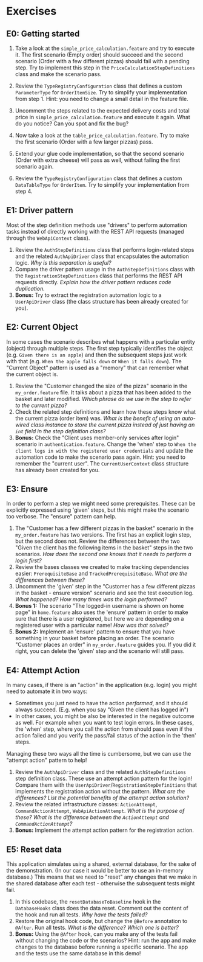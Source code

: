 # Exercises

## E0: Getting started

1. Take a look at the `simple_price_calculation.feature` and try to execute it. The first scenario (Empty order) should succeed and the second scenario (Order with a few different pizzas) should fail with a pending step. Try to implement this step in the `PriceCalculationStepDefinitions` class and make the scenario pass.

2. Review the `TypeRegistryConfiguration` class that defines a custom `ParameterType` for `OrderItemSize`. Try to simplify your implementation from step 1. Hint: you need to change a small detail in the feature file.

3. Uncomment the steps related to the expected delivery costs and total price in `simple_price_calculation.feature` and execute it again. What do you notice? Can you spot and fix the bug?

4. Now take a look at the `table_price_calculation.feature`.
   Try to make the first scenario (Order with a few larger pizzas) pass.

5. Extend your glue code implementation, so that the second scenario (Order with extra cheese) will pass as well, without failing the first scenario again.

6. Review the `TypeRegistryConfiguration` class that defines a custom `DataTableType` for `OrderItem`. Try to simplify your implementation from step 4.

## E1: Driver pattern

Most of the step definition methods use "drivers" to perform automation tasks instead of directly working with the REST API requests (managed through the `WebApiContext` class).

1. Review the `AuthStepDefinitions` class that performs login-related steps and the related `AuthApiDriver` class that encapsulates the automation logic. _Why is this separation is useful?_ 
2. Compare the driver pattern usage in the `AuthStepDefinitions` class with the `RegistrationStepDefinitions` class that performs the REST API requests directly. _Explain how the driver pattern reduces code duplication._
3. **Bonus:** Try to extract the registration automation logic to a `UserApiDriver` class (the class structure has been already created for you).

## E2: Current Object

In some cases the scenario describes what happens with a particular entity (object) through multiple steps. The first step typically identifies the object (e.g. `Given there is an apple`) and then the subsequent steps just work with that (e.g. `When the apple falls down` or `When it falls down`). The "Current Object" pattern is used as a "memory" that can remember what the current object is.

1. Review the "Customer changed the size of the pizza" scenario in the `my_order.feature` file. It talks about a pizza that has been added to the basket and later modified. _Which phrase do we use in the step to refer to the current pizza?_ 
2. Check the related step definitions and learn how these steps know what the current pizza (order item) was. _What is the benefit of using an auto-wired class instance to store the current pizza instead of just having an `int` field in the step definition class?_ 
3. **Bonus:** Check the "Client uses member-only services after login" scenario in `authentication.feature`. Change the 'when' step to `When the client logs in with the registered user credentials` and update the automation code to make the scenario pass again. Hint: you need to remember the "current user". The `CurrentUserContext` class structure has  already been created for you. 

## E3: Ensure

In order to perform a step we might need some prerequisites. These can be explicitly expressed using 'given' steps, but this might make the scenario too verbose. The "ensure" pattern can help.

1. The "Customer has a few different pizzas in the basket" scenario in the `my_order.feature` has two versions. The first has an explicit login step, but the second does not. Review the differences between the two "Given the client has the following items in the basket" steps in the two scenarios. _How does the second one knows that it needs to perform a login first?_
2. Review the bases classes we created to make tracking dependencies easier: `PrerequisiteBase` and `TrackedPrerequisiteBase`. _What are the differences between these?_
3. Uncomment the 'given' step in the "Customer has a few different pizzas in the basket - ensure version" scenario and see the test execution log. _What happened? How many times was the login performed?_
4. **Bonus 1:** The scenario "The logged-in username is shown on home page" in `home.feature` also uses the 'ensure' pattern in order to make sure that there is a user registered, but here we are depending on a registered user with a particular name! _How was that solved?_
5. **Bonus 2:** Implement an 'ensure' pattern to ensure that you have something in your basket before placing an order. The scenario "Customer places an order" in `my_order.feature` guides you. If you did it right, you can delete the 'given' step and the scenario will still pass.

## E4: Attempt Action

In many cases, if there is an "action" in the application (e.g. login) you might need to automate it in two ways:
* Sometimes you just need to have the action _performed_, and it should always succeed. (E.g. when you say "Given the client has logged in")
* In other cases, you might be also be interested in the negative outcome as well. For example when you want to test login errors. In these cases, the 'when' step, where you call the action from should pass even if the action failed and you verify the pass/fail status of the action in the 'then' steps.

Managing these two ways all the time is cumbersome, but we can use the "attempt action" pattern to help!

1. Review the `AuthApiDriver` class and the related `AuthStepDefinitions` step definition class. These use an attempt action pattern for the login! Compare them with the `UserApiDriver`/`RegistrationStepDefinitions` that implements the registration action without the pattern. _What are the differences? List the potential benefits of the attempt action solution?_
2. Review the related infrastructure classes: `ActionAttempt`, `CommandActionAttempt`, `WebApiActionAttempt`. _What is the purpose of these? What is the difference between the `ActionAttempt` and `CommandActionAttempt`?_
3. **Bonus:** Implement the attempt action pattern for the registration action.

## E5: Reset data

This application simulates using a shared, external database, for the sake of the demonstration. (In our case it would be better to use an in-memory database.) This means that we need to "reset" any changes that we make in the shared database after each test - otherwise the subsequent tests might fail.

1. In this codebase, the `resetDatabaseToBaseline` hook in the `DatabaseHooks` class does the data reset. Comment out the content of the hook and run all tests. _Why have the tests failed?_
2. Restore the original hook code, but change the `@Before` annotation to `@After`. Run all tests. _What is the difference? Which one is better?_
3. **Bonus:** Using the `@After` hook, can you make any of the tests fail without changing the code or the scenarios? Hint: run the app and make changes to the database before running a specific scenario. The app and the tests use the same database in this demo!
